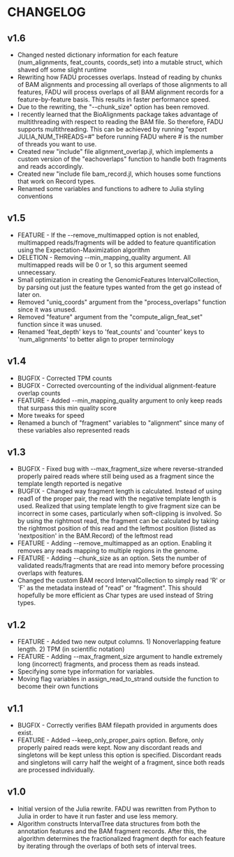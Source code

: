 # CHANGELOG

## v1.6

* Changed nested dictionary information for each feature (num_alignments, feat_counts, coords_set) into a mutable struct, which shaved off some slight runtime
* Rewriting how FADU processes overlaps.  Instead of reading by chunks of BAM alignments and processing all overlaps of those alignments to all features, FADU will process overlaps of all BAM alignment records for a feature-by-feature basis.  This results in faster performance speed.
* Due to the rewriting, the "--chunk_size" option has been removed.
* I recently learned that the BioAlignments package takes advantage of multithreading with respect to reading the BAM file.  So therefore, FADU supports multithreading.  This can be achieved by running "export JULIA_NUM_THREADS=#" before running FADU where # is the number of threads you want to use.
* Created new "include" file alignment\_overlap.jl, which implements a custom version of the "eachoverlaps" function to handle both fragments and reads accordingly.
* Created new "include file bam\_record.jl, which houses some functions that work on Record types.
* Renamed some variables and functions to adhere to Julia styling conventions

## v1.5

* FEATURE - If the --remove\_multimapped option is not enabled, multimapped reads/fragments will be added to feature quantification using the Expectation-Maximization algorithm
* DELETION - Removing --min\_mapping\_quality argument.  All multimapped reads will be 0 or 1, so this argument seemed unnecessary.
* Small optimization in creating the GenomicFeatures IntervalCollection, by parsing out just the feature types wanted from the get go instead of later on.
* Removed "uniq_coords" argument from the "process_overlaps" function since it was unused.
* Removed "feature" argument from the "compute_align_feat_set" function since it was unused.
* Renamed 'feat_depth' keys to 'feat_counts' and 'counter' keys to 'num_alignments' to better align to proper terminology

## v1.4

* BUGFIX - Corrected TPM counts
* BUGFIX - Corrected overcounting of the individual alignment-feature overlap counts
* FEATURE - Added --min\_mapping\_quality argument to only keep reads that surpass this min quality score
* More tweaks for speed
* Renamed a bunch of "fragment" variables to "alignment" since many of these variables also represented reads

## v1.3

* BUGFIX - Fixed bug with --max\_fragment\_size where reverse-stranded properly paired reads where still being used as a fragment since the template length reported is negative
* BUGFIX - Changed way fragment length is calculated.  Instead of using read1 of the proper pair, the read with the negative template length is used.  Realized that using template length to give fragment size can be incorrect in some cases, particularly when soft-clipping is involved.  So by using the rightmost read, the fragment can be calculated by taking the rightmost position of this read and the leftmost position (listed as 'nextposition' in the BAM.Record) of the leftmost read
* FEATURE - Adding --remove\_multimapped as an option.  Enabling it removes any reads mapping to multiple regions in the genome.
* FEATURE - Adding --chunk_size as an option.  Sets the number of validated reads/fragments that are read into memory before processing overlaps with features.
* Changed the custom BAM record IntervalCollection to simply read 'R' or 'F' as the metadata instead of "read" or "fragment".  This should hopefully be more efficient as Char types are used instead of String types.

## v1.2

* FEATURE - Added two new output columns.  1) Nonoverlapping feature length. 2) TPM (in scientific notation)
* FEATURE - Adding --max\_fragment\_size argument to handle extremely long (incorrect) fragments, and process them as reads instead.
* Specifying some type information for variables.
* Moving flag variables in assign_read_to_strand outside the function to become their own functions


## v1.1

* BUGFIX - Correctly verifies BAM filepath provided in arguments does exist.
* FEATURE - Added --keep\_only\_proper\_pairs option.  Before, only properly paired reads were kept.  Now any discordant reads and singletons will be kept unless this option is specified.  Discordant reads and singletons will carry half the weight of a fragment, since both reads are processed individually.

## v1.0

* Initial version of the Julia rewrite.  FADU was rewritten from Python to Julia in order to have it run faster and use less memory.
* Algorithm constructs IntervalTree data structures from both the annotation features and the BAM fragment records. After this, the algorithm determines the fractionalized fragment depth for each feature by iterating through the overlaps of both sets of interval trees.
